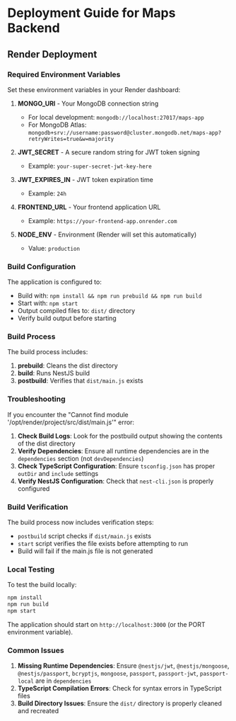 # Deployment Guide for Maps Backend

## Render Deployment

### Required Environment Variables

Set these environment variables in your Render dashboard:

1. **MONGO_URI** - Your MongoDB connection string
   - For local development: `mongodb://localhost:27017/maps-app`
   - For MongoDB Atlas: `mongodb+srv://username:password@cluster.mongodb.net/maps-app?retryWrites=true&w=majority`

2. **JWT_SECRET** - A secure random string for JWT token signing
   - Example: `your-super-secret-jwt-key-here`

3. **JWT_EXPIRES_IN** - JWT token expiration time
   - Example: `24h`

4. **FRONTEND_URL** - Your frontend application URL
   - Example: `https://your-frontend-app.onrender.com`

5. **NODE_ENV** - Environment (Render will set this automatically)
   - Value: `production`

### Build Configuration

The application is configured to:
- Build with: `npm install && npm run prebuild && npm run build`
- Start with: `npm start`
- Output compiled files to: `dist/` directory
- Verify build output before starting

### Build Process

The build process includes:
1. **prebuild**: Cleans the dist directory
2. **build**: Runs NestJS build
3. **postbuild**: Verifies that `dist/main.js` exists

### Troubleshooting

If you encounter the "Cannot find module '/opt/render/project/src/dist/main.js'" error:

1. **Check Build Logs**: Look for the postbuild output showing the contents of the dist directory
2. **Verify Dependencies**: Ensure all runtime dependencies are in the `dependencies` section (not `devDependencies`)
3. **Check TypeScript Configuration**: Ensure `tsconfig.json` has proper `outDir` and `include` settings
4. **Verify NestJS Configuration**: Check that `nest-cli.json` is properly configured

### Build Verification

The build process now includes verification steps:
- `postbuild` script checks if `dist/main.js` exists
- `start` script verifies the file exists before attempting to run
- Build will fail if the main.js file is not generated

### Local Testing

To test the build locally:

```bash
npm install
npm run build
npm start
```

The application should start on `http://localhost:3000` (or the PORT environment variable).

### Common Issues

1. **Missing Runtime Dependencies**: Ensure `@nestjs/jwt`, `@nestjs/mongoose`, `@nestjs/passport`, `bcryptjs`, `mongoose`, `passport`, `passport-jwt`, `passport-local` are in `dependencies`
2. **TypeScript Compilation Errors**: Check for syntax errors in TypeScript files
3. **Build Directory Issues**: Ensure the `dist/` directory is properly cleaned and recreated 